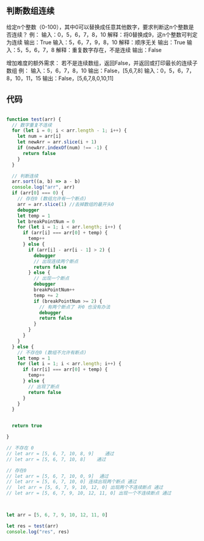 ## 判断数组连续


给定n个整数（0-100），其中0可以替换成任意其他数字，要求判断这n个整数是否连续？
例：
输入：0，5，6，7，8，10
解释：将0替换成9，这n个整数可判定为连续
输出：True
输入：5，6，7，9，8，10
解释：顺序无关
输出：True
输入：5，5，6，7，8
解释：重复数字存在，不是连续
输出：False

增加难度的额外需求：
若不是连续数组，返回False，并返回或打印最长的连续子数组
例：
输入：5，6，7，8，10
输出：False，[5,6,7,8]
输入：0，5，6，7，8，10，11，15
输出：False，[5,6,7,8,0,10,11]



## 代码


```javascript

function test(arr) {
  // 数字重复不连续
  for (let i = 0; i < arr.length - 1; i++) {
    let num = arr[i]
    let newArr = arr.slice(i + 1)
    if (newArr.indexOf(num) !== -1) {
      return false
    }
  }

  // 判断连续
  arr.sort((a, b) => a - b)
  console.log("arr", arr)
  if (arr[0] === 0) {
    // 存在0 (数组允许有一个断点)
    arr = arr.slice(1) //去掉数组的最开头0
    debugger
    let temp = 1
    let breakPointNum = 0
    for (let i = 1; i < arr.length; i++) {
      if (arr[i] === arr[0] + temp) {
        temp++
      } else {
        if (arr[i] - arr[i - 1] > 2) {
          debugger
          // 出现连续两个断点
          return false
        } else {
          // 出现一个断点
          debugger
          breakPointNum++
          temp += 2
          if (breakPointNum >= 2) {
            // 有两个断点了 补0 也没有办法
            debugger
            return false
          }
        }
      }
    }
  } else {
    // 不存在0 (数组不允许有断点)
    let temp = 1
    for (let i = 1; i < arr.length; i++) {
      if (arr[i] === arr[0] + temp) {
        temp++
      } else {
        // 出现了断点
        return false
      }
    }
  }


  return true

}

// 不存在 0
// let arr = [5, 6, 7, 10, 8, 9]    通过
// let arr = [5, 6, 7, 10, 8]    通过

// 存在0
// let arr = [5, 6, 7, 10, 0, 9]  通过
// let arr = [5, 6, 7, 10, 0] 连续出现两个断点 通过
//  let arr = [5, 6, 7, 9, 10, 12, 0] 出现两个不连续断点 通过
// let arr = [5, 6, 7, 9, 10, 12, 11, 0] 出现一个不连续断点 通过



let arr = [5, 6, 7, 9, 10, 12, 11, 0]

let res = test(arr)
console.log("res", res)

```
